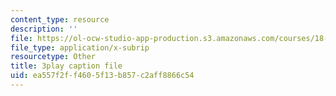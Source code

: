 ```yaml
---
content_type: resource
description: ''
file: https://ol-ocw-studio-app-production.s3.amazonaws.com/courses/18-06sc-linear-algebra-fall-2011/ea557f2ff4605f13b857c2aff8866c54_QVKj3LADCnA.vtt
file_type: application/x-subrip
resourcetype: Other
title: 3play caption file
uid: ea557f2f-f460-5f13-b857-c2aff8866c54
---
```

